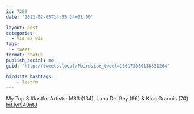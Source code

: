 ```yaml
---
id: 7289
date: '2012-02-05T14:55:24+01:00'

layout: post
categories:
  - Vis ma vie
tags:
  - tweet
format: status
publish_social: no
guid: 'http://tweets.local/?birdsite_tweet=166173080136331264'

birdsite_hashtags:
    - lastfm
---
```


My Top 3 #lastfm Artists: M83 (134), Lana Del Rey (96) &amp; Kina Grannis (70) [bit.ly/949ntJ](http://bit.ly/949ntJ)